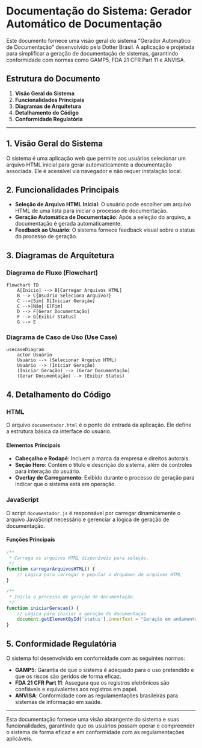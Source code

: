 # Documentação do Sistema: Gerador Automático de Documentação

Este documento fornece uma visão geral do sistema "Gerador Automático de Documentação" desenvolvido pela Dotter Brasil. A aplicação é projetada para simplificar a geração de documentação de sistemas, garantindo conformidade com normas como GAMP5, FDA 21 CFR Part 11 e ANVISA.

## Estrutura do Documento

1. **Visão Geral do Sistema**
2. **Funcionalidades Principais**
3. **Diagramas de Arquitetura**
4. **Detalhamento do Código**
5. **Conformidade Regulatória**

---

## 1. Visão Geral do Sistema

O sistema é uma aplicação web que permite aos usuários selecionar um arquivo HTML inicial para gerar automaticamente a documentação associada. Ele é acessível via navegador e não requer instalação local.

## 2. Funcionalidades Principais

- **Seleção de Arquivo HTML Inicial**: O usuário pode escolher um arquivo HTML de uma lista para iniciar o processo de documentação.
- **Geração Automática de Documentação**: Após a seleção do arquivo, a documentação é gerada automaticamente.
- **Feedback ao Usuário**: O sistema fornece feedback visual sobre o status do processo de geração.

## 3. Diagramas de Arquitetura

### Diagrama de Fluxo (Flowchart)

```mermaid
flowchart TD
    A[Início] --> B[Carregar Arquivos HTML]
    B --> C{Usuário Seleciona Arquivo?}
    C -->|Sim| D[Iniciar Geração]
    C -->|Não| E[Fim]
    D --> F[Gerar Documentação]
    F --> G[Exibir Status]
    G --> E
```

### Diagrama de Caso de Uso (Use Case)

```mermaid
usecaseDiagram
    actor Usuário
    Usuário --> (Selecionar Arquivo HTML)
    Usuário --> (Iniciar Geração)
    (Iniciar Geração) --> (Gerar Documentação)
    (Gerar Documentação) --> (Exibir Status)
```

## 4. Detalhamento do Código

### HTML

O arquivo `documentador.html` é o ponto de entrada da aplicação. Ele define a estrutura básica da interface do usuário.

#### Elementos Principais

- **Cabeçalho e Rodapé**: Incluem a marca da empresa e direitos autorais.
- **Seção Hero**: Contém o título e descrição do sistema, além de controles para interação do usuário.
- **Overlay de Carregamento**: Exibido durante o processo de geração para indicar que o sistema está em operação.

### JavaScript

O script `documentador.js` é responsável por carregar dinamicamente o arquivo JavaScript necessário e gerenciar a lógica de geração de documentação.

#### Funções Principais

```javascript
/**
 * Carrega os arquivos HTML disponíveis para seleção.
 */
function carregarArquivosHTML() {
    // Lógica para carregar e popular o dropdown de arquivos HTML
}

/**
 * Inicia o processo de geração de documentação.
 */
function iniciarGeracao() {
    // Lógica para iniciar a geração de documentação
    document.getElementById('status').innerText = "Geração em andamento...";
}
```

## 5. Conformidade Regulatória

O sistema foi desenvolvido em conformidade com as seguintes normas:

- **GAMP5**: Garantia de que o sistema é adequado para o uso pretendido e que os riscos são geridos de forma eficaz.
- **FDA 21 CFR Part 11**: Assegura que os registros eletrônicos são confiáveis e equivalentes aos registros em papel.
- **ANVISA**: Conformidade com as regulamentações brasileiras para sistemas de informação em saúde.

---

Esta documentação fornece uma visão abrangente do sistema e suas funcionalidades, garantindo que os usuários possam operar e compreender o sistema de forma eficaz e em conformidade com as regulamentações aplicáveis.